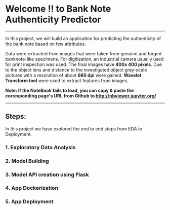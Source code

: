 # Welcome !! to Bank Note Authenticity Predictor 

---

In this project, we will build an application for predicting the authenticity of the bank note based on few attributes.

Data were extracted from images that were taken from genuine and forged banknote-like specimens. For digitization, an industrial camera usually used for print inspection was used. The final images have <b>400x 400 pixels</b>. Due to the object lens and distance to the investigated object gray-scale pictures with a resolution of about <b>660 dpi</b> were gained. <b>Wavelet Transform tool</b> were used to extract features from images.

<b>Note: If the NoteBook fails to load, you can copy & paste the corresponding page's URL from Github to http://nbviewer.jupyter.org/ </b>

---

## Steps:

In this project we have explored the end to end steps from EDA to Deployment. 

### 1. Exploratory Data Analysis
### 2. Model Building
### 3. Model API creation using Flask
### 4. App Dockerization
### 5. App Deployment
